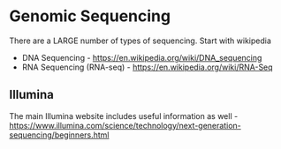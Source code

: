 # Genomic Sequencing

There are a LARGE number of types of sequencing.  Start with wikipedia  
- DNA Sequencing - https://en.wikipedia.org/wiki/DNA_sequencing
- RNA Sequencing (RNA-seq) - https://en.wikipedia.org/wiki/RNA-Seq

## Illumina

The main Illumina website includes useful information as well - https://www.illumina.com/science/technology/next-generation-sequencing/beginners.html